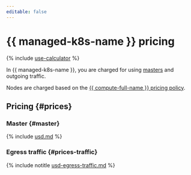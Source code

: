 ```yaml
---
editable: false
---
```


# {{ managed-k8s-name }} pricing


{% include [use-calculator](../_includes/pricing/use-calculator.md) %}


In {{ managed-k8s-name }}, you are charged for using [masters](concepts/index.md#master) and outgoing traffic.

Nodes are charged based on the [{{ compute-full-name }} pricing policy](../compute/pricing.md).

## Pricing {#prices}


### Master {#master}





{% include [usd.md](../_pricing/managed-kubernetes/usd.md) %}




### Egress traffic {#prices-traffic}





{% include notitle [usd-egress-traffic.md](../_pricing/usd-egress-traffic.md) %}



